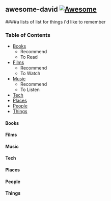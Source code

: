 ## awesome-david   [![Awesome](https://cdn.rawgit.com/sindresorhus/awesome/d7305f38d29fed78fa85652e3a63e154dd8e8829/media/badge.svg)](https://github.com/sindresorhus/awesome)
####a lists of list for things i'd like to remember


### Table of Contents
- [Books](#platforms)
  - Recommend
  - To Read
- [Films](#film)
  - Recommend
  - To Watch
- [Music](#music)
  - Recommend
  - To Listen
- [Tech](#tech)
- [Places](#places)
- [People](#people)
- [Things](#things)


#### Books
#### Films
#### Music
#### Tech
#### Places
#### People
#### Things
